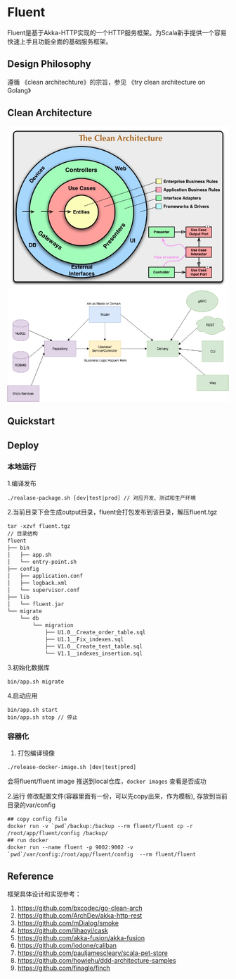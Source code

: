 # Fluent   
Fluent是基于Akka-HTTP实现的一个HTTP服务框架。为Scala新手提供一个容易快速上手且功能全面的基础服务框架。

## Design Philosophy
遵循 《clean architechture》的宗旨，参见 《try clean architecture on Golang》

## Clean Architecture 
![image](./doc/assets/CleanArchitecture.jpg)
![image](./doc/assets/clean-arch.png)

## Quickstart


## Deploy

### 本地运行
1.编译发布
```aidl
./realase-package.sh [dev|test|prod] // 对应开发、测试和生产环境
```
2.当前目录下会生成output目录，fluent会打包发布到该目录，解压fluent.tgz
```aidl
tar -xzvf fluent.tgz
// 目录结构
fluent
├── bin
│   ├── app.sh
│   └── entry-point.sh
├── config
│   ├── application.conf
│   ├── logback.xml
│   └── supervisor.conf
├── lib
│   └── fluent.jar
└── migrate
    └── db
        └── migration
            ├── U1.0__Create_order_table.sql
            ├── U1.1__Fix_indexes.sql
            ├── V1.0__Create_test_table.sql
            └── V1.1__indexes_insertion.sql
```
3.初始化数据库
```aidl
bin/app.sh migrate
```
4.启动应用
```aidl
bin/app.sh start
bin/app.sh stop // 停止
``` 

### 容器化
1. 打包编译镜像
```aidl
./release-docker-image.sh [dev|test|prod]
```
会将fluent/fluent image 推送到local仓库，`docker images` 查看是否成功

2.运行
修改配置文件(容器里面有一份，可以先copy出来，作为模板), 存放到当前目录的var/config
```shell
## copy config file
docker run -v `pwd`/backup:/backup --rm fluent/fluent cp -r /root/app/fluent/config /backup/
## run docker
docker run --name fluent -p 9002:9002 -v `pwd`/var/config:/root/app/fluent/config  --rm fluent/fluent
```
## Reference

框架具体设计和实现参考：
1. https://github.com/bxcodec/go-clean-arch
2. https://github.com/ArchDev/akka-http-rest
3. https://github.com/mDialog/smoke
4. https://github.com/lihaoyi/cask
5. https://github.com/akka-fusion/akka-fusion
6. https://github.com/iodone/caliban
7. https://github.com/pauljamescleary/scala-pet-store
8. https://github.com/howiehu/ddd-architecture-samples
9. https://github.com/finagle/finch

